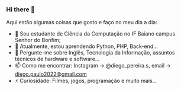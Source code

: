 ### Hi there 👋

Aqui estão algumas coisas que gosto e faço no meu dia a dia:

- 🔭 Sou estudante de Ciência da Computação no IF Baiano campus Senhor do Bonfim;
- 🌱 Atualmente, estou aprendendo Python, PHP, Back-end...
- 💬 Pergunte-me sobre Inglês, Tecnologia da Informação, assuntos técnicos de hardware e software...
- 📫 Como me encontrar: Instagram -> @diego_pereira.s, email -> diego.paulo2022@gmail.com
- ⚡ Curiosidade: Filmes, jogos, programação e muito mais...



